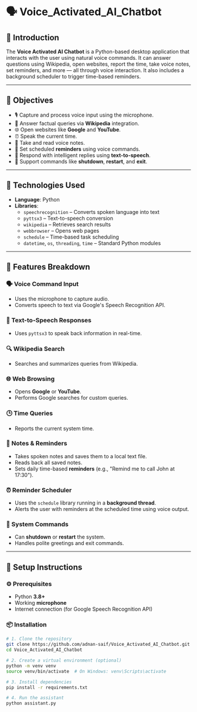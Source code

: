 # 🗣️ Voice_Activated_AI_Chatbot

## 📘 Introduction

The **Voice Activated AI Chatbot** is a Python-based desktop application that interacts with the user using natural voice commands. It can answer questions using Wikipedia, open websites, report the time, take voice notes, set reminders, and more — all through voice interaction. It also includes a background scheduler to trigger time-based reminders.

---

## 🎯 Objectives

- 🎙️ Capture and process voice input using the microphone.  
- 🧠 Answer factual queries via **Wikipedia** integration.  
- 🌐 Open websites like **Google** and **YouTube**.  
- ⏰ Speak the current time.  
- 📝 Take and read voice notes.  
- 🔔 Set scheduled **reminders** using voice commands.  
- 💬 Respond with intelligent replies using **text-to-speech**.  
- 🔄 Support commands like **shutdown**, **restart**, and **exit**.

---

## 🧰 Technologies Used

- **Language**: Python  
- **Libraries**:  
  - `speechrecognition` – Converts spoken language into text  
  - `pyttsx3` – Text-to-speech conversion  
  - `wikipedia` – Retrieves search results  
  - `webbrowser` – Opens web pages  
  - `schedule` – Time-based task scheduling  
  - `datetime`, `os`, `threading`, `time` – Standard Python modules  

---

## 🧠 Features Breakdown

### 🗣️ Voice Command Input
- Uses the microphone to capture audio.
- Converts speech to text via Google's Speech Recognition API.

### 🧾 Text-to-Speech Responses
- Uses `pyttsx3` to speak back information in real-time.

### 🔍 Wikipedia Search
- Searches and summarizes queries from Wikipedia.

### 🌐 Web Browsing
- Opens **Google** or **YouTube**.
- Performs Google searches for custom queries.

### 🕒 Time Queries
- Reports the current system time.

### 📝 Notes & Reminders
- Takes spoken notes and saves them to a local text file.
- Reads back all saved notes.
- Sets daily time-based **reminders** (e.g., "Remind me to call John at 17:30").

### ⏰ Reminder Scheduler
- Uses the `schedule` library running in a **background thread**.
- Alerts the user with reminders at the scheduled time using voice output.

### 🛑 System Commands
- Can **shutdown** or **restart** the system.
- Handles polite greetings and exit commands.

---

## 🔧 Setup Instructions

### ⚙️ Prerequisites

- Python **3.8+**
- Working **microphone**
- Internet connection (for Google Speech Recognition API)

### 📦 Installation

```bash
# 1. Clone the repository
git clone https://github.com/adnan-saif/Voice_Activated_AI_Chatbot.git
cd Voice_Activated_AI_Chatbot

# 2. Create a virtual environment (optional)
python -m venv venv
source venv/bin/activate  # On Windows: venv\Scripts\activate

# 3. Install dependencies
pip install -r requirements.txt

# 4. Run the assistant
python assistant.py
